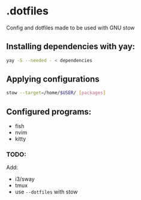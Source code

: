 # .dotfiles
Config and dotfiles made to be used with GNU stow

## Installing dependencies with yay:
```bash
yay -S --needed - < dependencies
```

## Applying configurations
```bash
stow --target=/home/$USER/ [packages]
```

## Configured programs:
- fish
- nvim
- kitty

### TODO:

Add:
- i3/sway
- tmux
- use `--dotfiles` with stow


